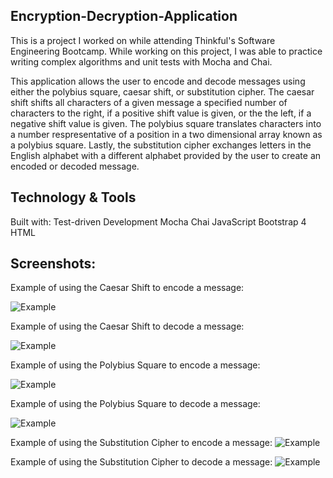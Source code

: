 ## Encryption-Decryption-Application

This is a project I worked on while attending Thinkful's Software Engineering Bootcamp. While working on this project, I was able to practice writing complex algorithms and unit tests with Mocha and Chai.

This application allows the user to encode and decode messages using either the polybius square, caesar shift, or substitution cipher. The caesar shift shifts all characters of a given message a specified number of characters to the right, if a positive shift value is given, or the the left, if a negative shift value is given. The polybius square translates characters into a number respresentative of a position in a two dimensional array known as a polybius square. Lastly, the substitution cipher exchanges letters in the English alphabet with a different alphabet provided by the user to create an encoded or decoded message.

## Technology & Tools
Built with:
Test-driven Development
Mocha
Chai
JavaScript
Bootstrap 4
HTML

## Screenshots:

 Example of using the Caesar Shift to encode a message:

![Example](https://github.com/Mona-Nabil/Encryption-Decryption-Application/assets/134805506/3b234fb3-aefa-4883-8485-4108e8845e7c)

 Example of using the Caesar Shift to decode a message:

![Example](https://github.com/Mona-Nabil/Encryption-Decryption-Application/assets/134805506/b96f72c1-fa29-439f-94c6-7f0a24f7bef1)

 Example of using the Polybius Square to encode a message:

![Example](https://github.com/Mona-Nabil/Encryption-Decryption-Application/assets/134805506/5e8c883c-4917-4f33-ab95-7d3bfca3ed3d)

  Example of using the Polybius Square to decode a message:

  ![Example](https://github.com/Mona-Nabil/Encryption-Decryption-Application/assets/134805506/f9c84bdf-aead-45a6-9763-764a20980646)

  Example of using the Substitution Cipher to encode a message:
    ![Example](https://github.com/Mona-Nabil/Encryption-Decryption-Application/assets/134805506/4bb47e03-bbe8-47b7-9acb-3727f40dfd43)

 Example of using the Substitution Cipher to decode a message:
   ![Example](https://github.com/Mona-Nabil/Encryption-Decryption-Application/assets/134805506/d0d953c8-efc5-4092-adcc-76b13115d6bf)


